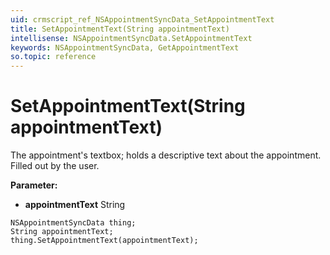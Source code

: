 ```yaml
---
uid: crmscript_ref_NSAppointmentSyncData_SetAppointmentText
title: SetAppointmentText(String appointmentText)
intellisense: NSAppointmentSyncData.SetAppointmentText
keywords: NSAppointmentSyncData, GetAppointmentText
so.topic: reference
---
```


# SetAppointmentText(String appointmentText)

The appointment's textbox; holds a descriptive text about the appointment. Filled out by the user.

**Parameter:** 
* **appointmentText** String

```crmscript
NSAppointmentSyncData thing;
String appointmentText;
thing.SetAppointmentText(appointmentText);
```

